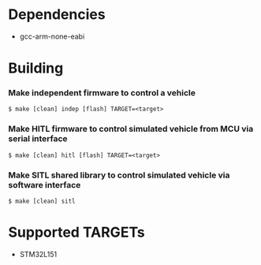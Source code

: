 # Dependencies

- gcc-arm-none-eabi

# Building

### Make independent firmware to control a vehicle

```
$ make [clean] indep [flash] TARGET=<target>
```


### Make HITL firmware to control simulated vehicle from MCU via serial interface

```
$ make [clean] hitl [flash] TARGET=<target>
```

### Make SITL shared library to control simulated vehicle via software interface

```
$ make [clean] sitl
```

# Supported TARGETs

- STM32L151
